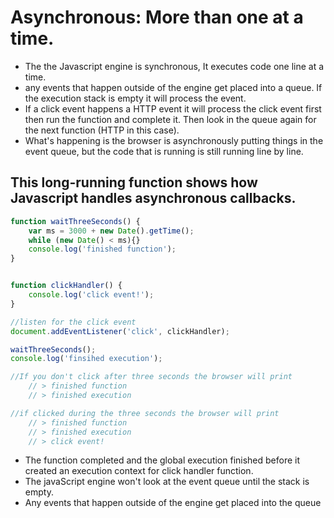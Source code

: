 # Asynchronous: More than one at a time. 
+ The the Javascript engine is synchronous, It executes code one line at a time.
+ any events that happen outside of the engine get placed into a queue. If the execution stack is empty it will process the event.
+ If a click event happens a HTTP event it will process the click event first then run the function and complete it. Then look in the queue again for the next function (HTTP in this case).
+ What's happening is the browser is asynchronously putting things in the event queue, but the code that is running is still running line by line. 

## This long-running function shows how Javascript handles asynchronous callbacks.
```javascript
function waitThreeSeconds() {
    var ms = 3000 + new Date().getTime();
    while (new Date() < ms){}
    console.log('finished function');
}


function clickHandler() {
    console.log('click event!');
}

//listen for the click event
document.addEventListener('click', clickHandler);

waitThreeSeconds();
console.log('finsihed execution');

//If you don't click after three seconds the browser will print
    // > finished function
    // > finished execution

//if clicked during the three seconds the browser will print
    // > finished function
    // > finished execution
    // > click event!
```
+ The function completed and the global execution finished before it created an execution context for click handler function. 
+ The javaScript engine won't look at the event queue until the stack is empty. 
+ Any events that happen outside of the engine get placed into the queue 
